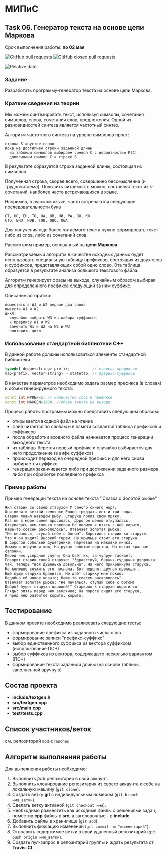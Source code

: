 # МИПиС

## Task 06. Генератор текста на основе цепи Маркова

Срок выполнения работы: **по 02 мая**

![GitHub pull requests](https://img.shields.io/github/issues-pr/UNN-IASR/mod-task06-markov)
![GitHub closed pull requests](https://img.shields.io/github/issues-pr-closed/UNN-IASR/mod-task06-markov)

![Relative date](https://img.shields.io/date/1619989200)

### Задание

Разработать программу-генератор текста на основе цепи Маркова. 

### Краткие сведения из теории

Мы можем синтезировать текст, используя символы, сочетания символов, слова, сочетания слов, предложения.
Одной из разновидностей синтеза является частотный синтез.

Алгоритм частотного синтеза на уровне символов прост:

```
строка S =пустое слово
пока не достигнем строки заданной длины
  из таблицы символов выбираем символ C с вероятностью P(C)
  дописываем символ C к строке S
```

В результате образуется строка заданной длины, состоящая из символов.

Полученная строка, скорее всего, совершенно бессмысленна (и трудночитаема). Повысить читаемость можно, составляя текст из k-сочетаний, наиболее часто встречающихся в языке.

Например, в русском языке, часто встречаются следующие последовательности букв

```
СТ, НО, ЕН, ТО, НА, ОВ, НИ, РА, ВО, КО
СТО, ЕНО, НОВ, ТОВ, ОВО, ОВА
```

Для получения еще более читаемого текста нужно формировать текст либо из слов, либо из сочетаний слов.

Рассмотрим пример, основанный на **цепи Маркова**

Рассматриваемый алгоритм в качестве исходных данных будет использовать специальную таблицу префиксов, состоящих из двух слов и суффиксов, представляющих собой одно слово. Эта таблица образуется в результате анализа большого текстового файла.

Алгоритм генерирует фразы на выходе, случайным образом выбирая для определенного префикса следующий за ним суффикс.

Описание алгоритма:

```
поместить в W1 и W2 первые два слова
вывести W1 и W2
цикл:
  случайно выбрать W3 из набора суффиксов
  к префиксу W1 и W2
  заменить W1 и W2 на W2 и W3
  повторить цикл
```

### Использование стандартной библиотеки С++

В данной работе должны использоваться элементы стандартной библиотеки.


```c++
typedef deque<string> prefix;          // очередь префиксов
map<prefix, vector<string> > statetab; // префикс-суффиксы
```

В качестве параметров необходимо задать размер префикса (в словах) и объем генерируемого текста:

```c++
const int NPREF=2; // количество слов в префиксе
const int MAXGEN=1000; //объем текста на выходе
```

Процесс работы программы можно представить следующим образом:

- открывается входной файл на чтение
- файл читается по словам и в памяти создается таблица префиксов и суффиксов
- после обработки входного файла начинается процесс генерации выходного текста
- из таблицы берется первый префикс и случайно выбирается для него продолжение (в вифе суффикса)
- происходит переход на очередной префикс и для него снова выбирается суффикс
- генерация заканчивается либо при достижении заданного размера, либо при обработке последнего префикса

### Пример работы


Пример генерации текста на основе текста ''Сказка о Золотой рыбке''

```
Жил старик со своею старухой У самого синего моря; 
Они жили в ветхой землянке Ровно тридцать лет и три года. 
Старик ловил неводом рыбу, Старуха пряла свою пряжу. 
Раз он в море синее просилась, Дорогою ценою откупалась: 
Откупалась чем только пожелаю Не посмел я взять с неё корыто, 
Наше-то совсем раскололось". Отвечает золотая рыбка: 
"Не печалься, ступай себе с богом". Воротился старик ко старухе, 
Что ж он видит? Высокий терем. На крыльце стоит его старуха 
В дорогой собольей душегрейке, Парчевая на маковке кичка, 
Жемчуги огрузили шею, На руках золотые перстни, На ногах красные сапожки. 
Перед нею усердные слуги; Она бьёт их, за чупрун таскает. 
Говорит старик своей старухе: "Здравствуй, барыня-сударыня дворянка! 
Чай, теперь твоя душенька довольна". На него прикрикнула старуха, 
На конюшне служить его послала. Вот неделя, другая проходит, 
Ещё пуще старуха бранится, Не даёт старику мне покою: 
Надобно ей новое корыто; Наше-то совсем раскололось". 
Отвечает золотая рыбка: "Не печалься, ступай себе с богом! 
Добро! будет старуха царицей!" Старичок к старухе воротился 
Глядь: опять перед ним землянка; На пороге сидит его старуха, 
А пред нею разбитое корыто. корыто. 
```

## Тестирование

В данном проекте необходимо реализовать следующие тесты:

- формирование префикса из заданного числа слов
- формирование записи "префикс-суффикс"
- выбор единственного суффикса из вектора суффиксом (использование ПСЧ)
- выбор суффикса из вектора, содержащего несколько вариантом (ПСЧ)
- формирование текста заданной длины (на основе таблицы, заполненной вручную)


## Состав проекта

- **include/textgen.h**
- **src/textgen.cpp**
- **src/main.cpp**
- **test/tests.cpp**

## Список участников/веток

см. репозиторий `mod-branches`

## Алгоритм выполнения работы

Для выполнения работы необходимо:

1. Выполнить *fork* репозитария в свой аккаунт.
1. Выполнить клонирование репозитария из своего аккаунта к себе на локальную машину (`git clone`).
1. Создать ветку **git** с индивидуальным номером (`git branch имя_ветки`).
1. Сделать ветку активной (`git checkout имя`).
1. Необходимо разместить как исходные файлы с решениями задач, поместив **cpp** файлы в **src**, а заголовочные - в **include**. 
1. Добавить файлы в хранилище (`git add`).
1. Выполнить фиксацию изменений (`git commit -m "комментарий"`).
1. Отправить содержимое ветки в свой удаленный репозитарий (`git push origin имя_ветки`).
1. Создать пул-запрос в репозитарий группы и ждать результата от **Travis-CI**.

